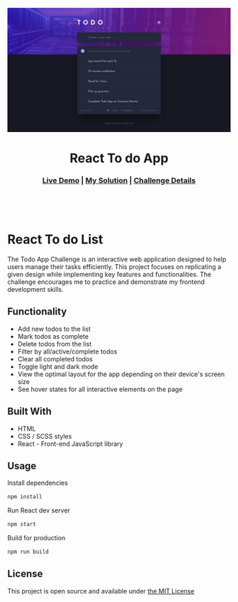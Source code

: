 ![](./src/assets/design/desktop-design-dark.jpg)


<center>



# React To do App

</center>

<center>

### [Live Demo](https://catherineisonline.github.io/rest-countries/) | [My Solution](https://www.frontendmentor.io/solutions/rest-countries-api-with-color-theme-switcher-SySqXmn49) | [Challenge Details](https://www.frontendmentor.io/challenges/rest-countries-api-with-color-theme-switcher-5cacc469fec04111f7b848ca)




</center>





<br>
<br>
<br>


# React To do List 
 
The Todo App Challenge is an interactive web application designed to help users manage their tasks efficiently. This project focuses on replicating a given design while implementing key features and functionalities. The challenge encourages me to practice and demonstrate my frontend development skills.




<!-- ![](./src/assets/bg-desktop-dark.jpg) -->




## Functionality
- Add new todos to the list
- Mark todos as complete
- Delete todos from the list
- Filter by all/active/complete todos
- Clear all completed todos
- Toggle light and dark mode
- View the optimal layout for the app depending on their device's screen size
- See hover states for all interactive elements on the page



## Built With
- HTML 
- CSS / SCSS styles
- React - Front-end JavaScript library




## Usage
Install dependencies
```bash
npm install 
``````
Run React dev server
```bash
npm start
``````
Build for production
```bash
npm run build
```



## License

This project is open source and available under [the MIT License](https://opensource.org/licenses/MIT)







<!-- # Front-end Style Guide

## Layout

The designs were created to the following widths:

- Mobile: 375px
- Desktop: 1440px

## Colors

### Primary

- Bright Blue: hsl(220, 98%, 61%)
- Check Background: linear-gradient hsl(192, 100%, 67%) to hsl(280, 87%, 65%)

### Neutral

### Light Theme

- Very Light Gray: hsl(0, 0%, 98%)
- Very Light Grayish Blue: hsl(236, 33%, 92%)
- Light Grayish Blue: hsl(233, 11%, 84%)
- Dark Grayish Blue: hsl(236, 9%, 61%)
- Very Dark Grayish Blue: hsl(235, 19%, 35%)

### Dark Theme

- Very Dark Blue: hsl(235, 21%, 11%)
- Very Dark Desaturated Blue: hsl(235, 24%, 19%)
- Light Grayish Blue: hsl(234, 39%, 85%)
- Light Grayish Blue (hover): hsl(236, 33%, 92%)
- Dark Grayish Blue: hsl(234, 11%, 52%)
- Very Dark Grayish Blue: hsl(233, 14%, 35%)
- Very Dark Grayish Blue: hsl(237, 14%, 26%)

## Typography

### Body Copy

- Font size: 18px

### Font

- Family: [Josefin Sans](https://fonts.google.com/specimen/Josefin+Sans)
- Weights: 400, 700 -->

